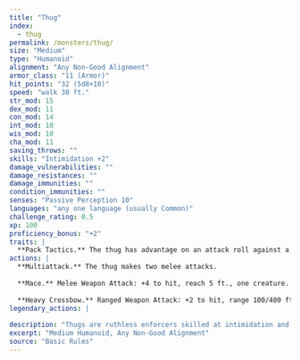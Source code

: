 ```yaml
---
title: "Thug"
index:
  - thug
permalink: /monsters/thug/
size: "Medium"
type: "Humanoid"
alignment: "Any Non-Good Alignment"
armor_class: "11 (Armor)"
hit_points: "32 (5d8+10)"
speed: "walk 30 ft."
str_mod: 15
dex_mod: 11
con_mod: 14
int_mod: 10
wis_mod: 10
cha_mod: 11
saving_throws: ""
skills: "Intimidation +2"
damage_vulnerabilities: ""
damage_resistances: ""
damage_immunities: ""
condition_immunities: ""
senses: "Passive Perception 10"
languages: "any one language (usually Common)"
challenge_rating: 0.5
xp: 100
proficiency_bonus: "+2"
traits: |
  **Pack Tactics.** The thug has advantage on an attack roll against a creature if at least one of the thug's allies is within 5 ft. of the creature and the ally isn't incapacitated.
actions: |
  **Multiattack.** The thug makes two melee attacks.
  
  **Mace.** Melee Weapon Attack: +4 to hit, reach 5 ft., one creature. Hit: 5 (1d6 + 2) bludgeoning damage.
  
  **Heavy Crossbow.** Ranged Weapon Attack: +2 to hit, range 100/400 ft., one target. Hit: 5 (1d10) piercing damage.  
legendary_actions: |
  
description: "Thugs are ruthless enforcers skilled at intimidation and violence. They work for money and have few scruples."
excerpt: "Medium Humanoid, Any Non-Good Alignment"
source: "Basic Rules"
---
```

